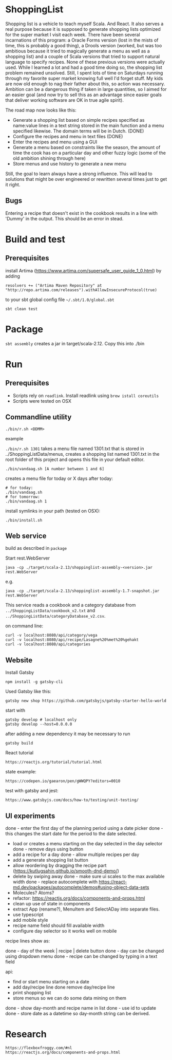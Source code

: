 # ShoppingList

Shopping list is a vehicle to teach myself Scala. And React.
It also serves a real purpose because it is supposed to generate shopping lists optimized for the super market I visit each week.
There have been several incarnations of this program: a Oracle Forms version (lost in the mists of time, this is probably a good thing), a Drools version (worked, but was too ambitious because it tried to magically generate a menu as well as a shopping list)
and a couple of Scala versions that tried to support natural language to specify recipes.
None of these previous versions were actually used. While I learned a lot and had a good time doing so, the shopping list problem remained unsolved. Still, I spent lots of time on Saturdays running through
my favorite  super market knowing full well I'd forget stuff. My kids are now old enough to nag their father about this, so action was necessary.
Ambition can be a dangerous thing if taken in large quantities, so I aimed for an easier goal (and now try to sell this as an advantage since easier goals that deliver working software are OK in true agile spirit).

The road map now looks like this:
- Generate a shopping list based on simple recipes specified as name:value lines in a text string stored in the main function and a menu specified likewise. The domain terms will be in Dutch. (DONE)
- Configure the recipes and menu in text files (DONE)
- Enter the recipes and menu using a GUI
- Generate a menu based on constraints like the season, the amount of time the cook has on a particular day and other fuzzy logic (some of the old ambition shining through here)
- Store menus and use history to generate a new menu

Still, the goal to learn always have a strong influence. This will lead to solutions that might be over engineered or rewritten several times just to get it right. 

## Bugs

Entering a recipe that doesn't exist in the cookbook results in a line with 'Dummy' in the output. This should be an error in stead.

# Build and test

## Prerequisites

install Artima (https://www.artima.com/supersafe_user_guide_1_0.html) by adding 

    resolvers += ("Artima Maven Repository" at "http://repo.artima.com/releases").withAllowInsecureProtocol(true)

to your sbt global config file `~/.sbt/1.0/global.sbt`

```sbt clean test```

# Package

```sbt assembly``` creates a jar in target/scala-2.12. Copy this into ./bin

# Run

## Prerequisites

- Scripts rely on `readlink`. Install readlink using `brew istall coreutils`
- Scripts were tested on OSX 

## Commandline utility

```./bin/r.sh <DDMM>```

example

```./bin/r.sh 1301``` takes a menu file named 1301.txt that is stored in ../ShoppingListData/menus, creates a shopping list named 1301.txt in
the root folder of this project and opens this file in your default editor.

```./bin/vandaag.sh [A number between 1 and 6]```

creates a menu file for today or X days after today:

```
# for today:
./bin/vandaag.sh
# for tomorrow:
./bin/vandaag.sh 1
```

install symlinks in your path (tested on OSX):

```
./bin/install.sh
```

## Web service

build as described in `package`

Start rest.WebServer

    java -cp ./target/scala-2.13/shoppinglist-assembly-<version>.jar rest.WebServer

e.g.

    java -cp ./target/scala-2.13/shoppinglist-assembly-1.7-snapshot.jar rest.WebServer

This service reads a cookbook and a category database from `../ShoppingListData/cookbook_v2.txt` and `../ShoppingListData/categoryDatabase_v2.csv`.    

on command line:

    curl -v localhost:8080/api/category/vega
    curl -v localhost:8080/api/recipe/Lasagne%20%met%20%gehakt
    curl -v localhost:8080/api/categories

## Website

Install Gatsby

    npm install -g gatsby-cli

Used Gatsby like this:

    gatsby new shop https://github.com/gatsbyjs/gatsby-starter-hello-world

start with

    gatsby develop # localhost only
    gatsby develop --host=0.0.0.0

after adding a new dependency it may be necessary to run

    gatsby build

React tutorial

    https://reactjs.org/tutorial/tutorial.html

state example:

    https://codepen.io/gaearon/pen/gWWQPY?editors=0010

test with gatsby and jest:

    https://www.gatsbyjs.com/docs/how-to/testing/unit-testing/

## UI experiments

done - enter the first day of the planning period using a date picker
done - this changes the start date for the period to the date selected.     
- load or creates a menu starting on the day selected in the day selector
done - remove days using button
- add a recipe for a day
done - allow multiple recipes per day
- add a generate shopping list button
- allow reordering by dragging the recipe part (https://kutlugsahin.github.io/smooth-dnd-demo/)
- delete by swiping away
done - make sure ui scales to the max available width
done - replace autocomplete with https://react-md.dev/packages/autocomplete/demos#using-object-data-sets
- Molecules? Atoms?
- refactor: https://reactjs.org/docs/components-and-props.html
- clean up use of state in components
- extract App (rename?), MenuItem and SelectADay into separate files.
- use typescript   
- add mobile style
- recipe name field should fill available width
- configure day selector so it works well on mobile

recipe lines show as:

done - day of the week | recipe | delete button
done - day can be changed using dropdown menu
done - recipe can be changed by typing in a text field

api:

- find or start menu starting on a date
- add day/recipe line
done remove day/recipe line
- print shopping list
- store menus so we can do some data mining on them

done - show day-month and recipe name in list
done - use id to update
done - store date as a datetime so day-month string can be derived.

# Research

    https://flexboxfroggy.com/#nl
    https://reactjs.org/docs/components-and-props.html
